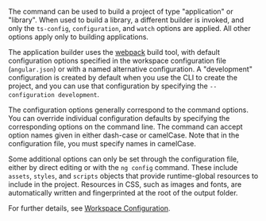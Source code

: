 The command can be used to build a project of type "application" or "library".
When used to build a library, a different builder is invoked, and only the `ts-config`, `configuration`, and `watch`
options are applied.
All other options apply only to building applications.

The application builder uses the [webpack](https://webpack.js.org/) build tool, with default configuration options
specified in the workspace configuration file (`angular.json`) or with a named alternative configuration.
A "development" configuration is created by default when you use the CLI to create the project, and you can use that
configuration by specifying the `--configuration development`.

The configuration options generally correspond to the command options.
You can override individual configuration defaults by specifying the corresponding options on the command line.
The command can accept option names given in either dash-case or camelCase.
Note that in the configuration file, you must specify names in camelCase.

Some additional options can only be set through the configuration file,
either by direct editing or with the `ng config` command.
These include `assets`, `styles`, and `scripts` objects that provide runtime-global resources to include in the project.
Resources in CSS, such as images and fonts, are automatically written and fingerprinted at the root of the output
folder.

For further details, see [Workspace Configuration](guide/workspace-config).
